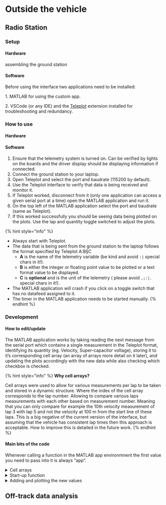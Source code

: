 # Outside the vehicle

## Radio Station

### Setup

#### Hardware

assembling the ground station

#### Software

Before using the interface two applications need to be installed:

1\.        MATLAB for using the custom app.

2\.        VSCode (or any IDE) and the [Teleplot](https://github.com/nesnes/teleplot) extension installed for troubleshooting and redundancy.

### How to use

#### Hardware



#### Software

1. Ensure that the telemetry system is turned on. Can be verified by lights on the boards and the driver display should be displaying information if connected.
2. Connect the ground station to your laptop.
3. Open Teleplot and select the port and baudrate (115200 by default).
4. Use the Teleplot interface to verify that data is being received and monitor it.
5. If Teleplot worked, disconnect from it (only one application can access a given serial port at a time) open the MATLAB application and run it.
6. On the top left of the MATLAB application select the port and baudrate (same as Teleplot).
7. If this worked successfully  you should be seeing data being plotted on the plots. Use the lap and quantity toggle switched to adjust the plots.

{% hint style="info" %}
* Always start with Teleplot.
* The data that is being sent from the ground station to the laptop follows the format specified by Teleplot A:B§C
  * **A** is the name of the telemetry variable (be kind and avoid `:|` special chars in it!).
  * **B** is either the integer or floating point value to be plotted or a text format value to be displayed.
  * **C** is **optional** and is the unit of the telemetry ( please avoid `,;:|.` special chars in it!).
* The MATLAB application will crash if you click on a toggle switch that has no datafeed assigned to it.
* The timer in the MATLAB application needs to be started manually.
{% endhint %}

### Development

#### How to edit/update

The MATLAB application works by taking reading the next message from the serial port which contains a single measurement in the Teleplot format, identifying its quantity (eg. Velocity, Super-capacitor voltage), storing it to it’s corresponding cell array (an array of arrays more detail on it later), and updating the plots accordingly with the new data while also checking which checkbox is checked.

{% hint style="info" %}
**Why cell arrays?**

Cell arrays were used to allow for various measurements per lap to be taken and stored in a dynamic structure. Where the index of the cell array corresponds to the lap number. Allowing to compare various laps measurements with each other based on measurement number. Meaning that you can only compare for example the 10th velocity measurement of lap 3 with lap 5 and not the velocity at 100 m from the start line of these laps. This is a big negative of the current version of the interface, but assuming that the vehicle has consistent lap times then this approach is acceptable. How to improve this is detailed in the future work.
{% endhint %}

#### Main bits of the code

Whenever calling a function in the MATLAB app environmnent the first value you need to pass into it is always “app”.

<details>

<summary>Cell arrays</summary>

This is where the readings will be stored as discussed previously.

{% code overflow="wrap" %}
```matlab
velocity = {}; %Cell array to store velocity readings of each lap
current = {}; %Cell array to store current readings of each lap
voltage = {}; %Cell array to store voltage readings of each lap
%Voltage values
superCapsOverallVoltage = {}; %Cell array to store the supercaps overall voltage readings of each lap
beforeMotorControlVoltage = {}; %Cell array to store the before motor control voltage readings of each lap
DCDCVoltage = {}; %Cell array to store the DC DC voltage readings of each lap
```
{% endcode %}

</details>

<details>

<summary>Start-up function</summary>

This is the function that allows for the serial port readings to be continuously (= every 1 ms) monitored and updated (highlighted in yellow), ultimately enabling the plots to be updated. The other stuff named timer are used to update the stopwatch.

Define these in `properties (Access = private)`

<pre class="language-matlab" data-overflow="wrap"><code class="lang-matlab">        <a data-footnote-ref href="#user-content-fn-1">myTimer %Timer</a>
        Timer % Timer object
        TimerObject % Timer object
        StartTime % Start time
</code></pre>

Function itself

<pre class="language-matlab" data-overflow="wrap"><code class="lang-matlab">        function startupFcn(app)
            % Query available serial ports
            serialInfo = serialportlist("available");
            app.serialPort.Items = serialInfo;
            if isempty(serialInfo)
                app.serialPort.Items = {'No Ports Available'};
                app.serialPort.Enable = 'off';
            else
                app.serialPort.Enable = 'on';
            end
            <a data-footnote-ref href="#user-content-fn-2">app.myTimer = timer('ExecutionMode', 'fixedRate', 'Period', 1, 'TimerFcn', @(src, event)myTimerCallback(app, src, event)); % Specify the callback function</a>
            % Start the timer
            start(app.myTimer);
            app.TimerObject = timer(...
                'ExecutionMode', 'fixedRate', ...
                'Period', 1, ... % Update every second
                'TimerFcn', @(~,~)updateTimer(app));
        end
</code></pre>

</details>

<details>

<summary>Adding and plotting the new values</summary>

As of now the way the code is setup you need to define a new add value function for each quantity that you want to be plotted and a function to update each of your plots.

_Adding_

The function works by appending the value you give it to the end of the nth array in the cell array. Where n is the current lap number.

{% code overflow="wrap" %}
```matlab
        function addVelocityValue(app, value)
            lapIndex = app.LapField.Value; % Get the current lap index from the LapField
    
            if length(app.velocity) < lapIndex || isempty(app.velocity{lapIndex})
                % If the current lap's cell doesn't exist, initialize it with the value
                app.velocity{lapIndex} = value;
            else
                % Otherwise, append the value to the existing cell data
                app.velocity{lapIndex} = [app.velocity{lapIndex}, value];
            end
        end
```
{% endcode %}

***

_Plotting_

Single variable plots - For plots like velocity where you are only comparing its value through various laps the following function was created to plot it.

{% code overflow="wrap" %}
```matlab
        function updateVelocityPlot(app)
            cla(app.velUIAxes);  % Clear the current axes
            hold(app.velUIAxes, 'on');
            checkedNodes = app.LapTree.CheckedNodes;  % Get the list of checked nodes

            % Loop over each checked node
            for i = 1:numel(checkedNodes)
                node = checkedNodes(i);  % Get each checked node
                lapIndex = node.NodeData;  % Assuming NodeData stores the corresponding lap index

                % Ensure lapIndex is valid and within bounds
                if isnumeric(lapIndex) && lapIndex > 0 && lapIndex <= length(app.velocity)
                    % Check if the lap data exists and is not empty
                    if ~isempty(app.velocity{lapIndex})
                        plot(app.velUIAxes, app.velocity{lapIndex}, 'DisplayName', sprintf('Lap %d', lapIndex), 'LineWidth',4);
                    end
                end
            end
            hold(app.velUIAxes, 'off');
            legend(app.velUIAxes, 'Location', 'best');
            title(app.velUIAxes, 'Velocity vs Measurements');
            xlabel(app.velUIAxes, 'Measurements');
            ylabel(app.velUIAxes, 'Velocity (m/s)');
        end

```
{% endcode %}

Multivariable plots - For plots where multiple quantities are being compared within a lap and over various laps the following function can be used. With the difference compared to the previous function being the switch which checks for which quantities should be plotted for the given lap.

{% code overflow="wrap" %}
```matlab
        function updateCurrentPlot(app)
            cla(app.currentUIAxes);  % Clear the current axes
            hold(app.currentUIAxes, 'on');
            checkedLapNodes = app.LapTree.CheckedNodes;  % Get the list of checked nodes from the LapTree
            checkedCurrentParameters = app.CurrentTree.CheckedNodes;  % Get the list of checked voltage parameters


            % Loop over each checked lap node
            for i = 1:numel(checkedLapNodes)
                lapNode = checkedLapNodes(i);  % Get each checked lap node
                lapIndex = lapNode.NodeData;  % Assuming NodeData stores the corresponding lap index

                % Ensure lapIndex is valid and within bounds
                if isnumeric(lapIndex) && lapIndex > 0 && lapIndex <= length(app.velocity)
                    % Check if the lap data exists and is not empty

                    % Loop over each checked parameter node
                    for j = 1:numel(checkedCurrentParameters)
                        parameterNode = checkedCurrentParameters(j);
                        parameterIndex = parameterNode.NodeData;  % NodeData here should correspond to the parameter index

                        switch parameterIndex
                            case 1  % Supercaps Overall Current
                                if ~isempty(app.superCapsOverallCurrent{lapIndex})
                                    plot(app.currentUIAxes, str2double(app.superCapsOverallCurrent{lapIndex}), 'DisplayName', sprintf('SCO Lap %d', lapIndex), 'LineWidth',4);
                                end
                            case 2  % Supercaps Charge Current
                                if ~isempty(app.superCapsChargeCurrent{lapIndex})
                                    plot(app.currentUIAxes, str2double(app.superCapsChargeCurrent{lapIndex}), 'DisplayName', sprintf('SCC Lap %d', lapIndex), 'LineWidth',4);
                                end
                            case 3  % Before Motor Control Current
                                if ~isempty(app.beforeMotorControlCurrent{lapIndex})
                                    plot(app.currentUIAxes, str2double(app.beforeMotorControlCurrent{lapIndex}), 'DisplayName', sprintf('BMC Lap %d', lapIndex), 'LineWidth',4);
                                end
                            % case 4  % DC DC Current
                            %     if ~isempty(app.DCDCCurrent{lapIndex})
                            %         plot(app.currentUIAxes, str2double(app.DCDCCurrent{lapIndex}), 'DisplayName', sprintf('DCDC Lap %d', lapIndex), 'LineWidth',4);
                            %     end
                        end
                    end
                end
            end
            hold(app.currentUIAxes, 'off');
            legend(app.currentUIAxes, 'Location', 'best');
            title(app.currentUIAxes, 'Current vs Measurements');
            xlabel(app.currentUIAxes, 'Measurements');
            ylabel(app.currentUIAxes, 'Current (A)');
        end
```
{% endcode %}

</details>







## Off-track data analysis





[^1]: A

[^2]: A

